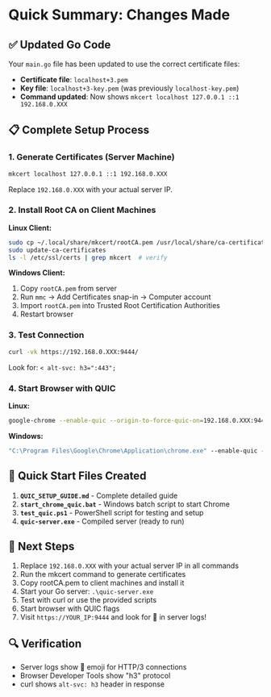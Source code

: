 # Quick Summary: Changes Made

## ✅ Updated Go Code
Your `main.go` file has been updated to use the correct certificate files:
- **Certificate file**: `localhost+3.pem` 
- **Key file**: `localhost+3-key.pem` (was previously `localhost-key.pem`)
- **Command updated**: Now shows `mkcert localhost 127.0.0.1 ::1 192.168.0.XXX`

## 📋 Complete Setup Process

### 1. Generate Certificates (Server Machine)
```bash
mkcert localhost 127.0.0.1 ::1 192.168.0.XXX
```
Replace `192.168.0.XXX` with your actual server IP.

### 2. Install Root CA on Client Machines

**Linux Client:**
```bash
sudo cp ~/.local/share/mkcert/rootCA.pem /usr/local/share/ca-certificates/mkcert-rootCA.crt
sudo update-ca-certificates
ls -l /etc/ssl/certs | grep mkcert  # verify
```

**Windows Client:**
1. Copy `rootCA.pem` from server
2. Run `mmc` → Add Certificates snap-in → Computer account
3. Import `rootCA.pem` into Trusted Root Certification Authorities
4. Restart browser

### 3. Test Connection
```bash
curl -vk https://192.168.0.XXX:9444/
```
Look for: `< alt-svc: h3=":443";`

### 4. Start Browser with QUIC

**Linux:**
```bash
google-chrome --enable-quic --origin-to-force-quic-on=192.168.0.XXX:9444
```

**Windows:**
```cmd
"C:\Program Files\Google\Chrome\Application\chrome.exe" --enable-quic --origin-to-force-quic-on=192.168.0.XXX:9444
```

## 🚀 Quick Start Files Created

1. **`QUIC_SETUP_GUIDE.md`** - Complete detailed guide
2. **`start_chrome_quic.bat`** - Windows batch script to start Chrome
3. **`test_quic.ps1`** - PowerShell script for testing and setup
4. **`quic-server.exe`** - Compiled server (ready to run)

## 🎯 Next Steps

1. Replace `192.168.0.XXX` with your actual server IP in all commands
2. Run the mkcert command to generate certificates
3. Copy rootCA.pem to client machines and install it
4. Start your Go server: `.\quic-server.exe`
5. Test with curl or use the provided scripts
6. Start browser with QUIC flags
7. Visit `https://YOUR_IP:9444` and look for 🚀 in server logs!

## 🔍 Verification
- Server logs show 🚀 emoji for HTTP/3 connections
- Browser Developer Tools show "h3" protocol
- curl shows `alt-svc: h3` header in response